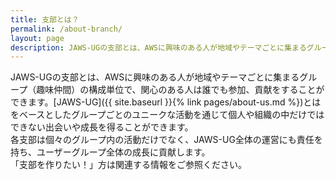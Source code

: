 ```yaml
---
title: 支部とは？
permalink: /about-branch/
layout: page
description: JAWS-UGの支部とは、AWSに興味のある人が地域やテーマごとに集まるグループ（趣味仲間）の構成単位で、関心のある人は誰でも参加、貢献をすることができます。
---
```


JAWS-UGの支部とは、AWSに興味のある人が地域やテーマごとに集まるグループ（趣味仲間）の構成単位で、関心のある人は誰でも参加、貢献をすることができます。[JAWS-UG]({{ site.baseurl }}{% link pages/about-us.md %})とはをベースとしたグループごとのユニークな活動を通じて個人や組織の中だけではできない出会いや成長を得ることができます。  
各支部は個々のグループ内の活動だけでなく、JAWS-UG全体の運営にも責任を持ち、ユーザーグループ全体の成長に貢献します。  
「支部を作りたい！」方は関連する情報をご参照ください。